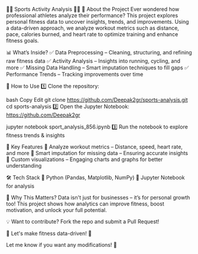 🏃‍♂️ Sports Activity Analysis 🚴‍♂️
📌 About the Project
Ever wondered how professional athletes analyze their performance? This project explores personal fitness data to uncover insights, trends, and improvements. Using a data-driven approach, we analyze workout metrics such as distance, pace, calories burned, and heart rate to optimize training and enhance fitness goals.

📊 What’s Inside?
✅ Data Preprocessing – Cleaning, structuring, and refining raw fitness data
✅ Activity Analysis – Insights into running, cycling, and more
✅ Missing Data Handling – Smart imputation techniques to fill gaps
✅ Performance Trends – Tracking improvements over time

🚀 How to Use
1️⃣ Clone the repository:

bash
Copy
Edit
git clone https://github.com/Deepak2gr/sports-analysis.git
cd sports-analysis
2️⃣ Open the Jupyter Notebook:
https://github.com/Deepak2gr

jupyter notebook sport_analysis_856.ipynb
3️⃣ Run the notebook to explore fitness trends & insights

📌 Key Features
📌 Analyze workout metrics – Distance, speed, heart rate, and more
📌 Smart imputation for missing data – Ensuring accurate insights
📌 Custom visualizations – Engaging charts and graphs for better understanding

🛠 Tech Stack
🔹 Python (Pandas, Matplotlib, NumPy)
🔹 Jupyter Notebook for analysis

🎯 Why This Matters?
Data isn't just for businesses – it’s for personal growth too! This project shows how analytics can improve fitness, boost motivation, and unlock your full potential.

💡 Want to contribute? Fork the repo and submit a Pull Request!

🚀 Let's make fitness data-driven! 💪

Let me know if you want any modifications! 🚀 ​​








